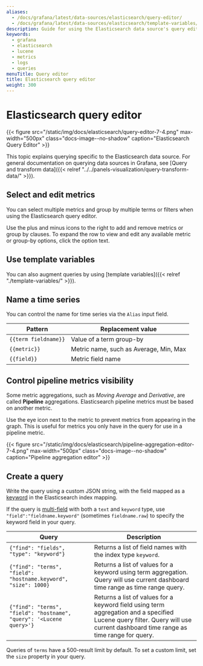 ```yaml
---
aliases:
  - /docs/grafana/latest/data-sources/elasticsearch/query-editor/
  - /docs/grafana/latest/data-sources/elasticsearch/template-variables/
description: Guide for using the Elasticsearch data source's query editor
keywords:
  - grafana
  - elasticsearch
  - lucene
  - metrics
  - logs
  - queries
menuTitle: Query editor
title: Elasticsearch query editor
weight: 300
---
```


# Elasticsearch query editor

{{< figure src="/static/img/docs/elasticsearch/query-editor-7-4.png" max-width="500px" class="docs-image--no-shadow" caption="Elasticsearch Query Editor" >}}

This topic explains querying specific to the Elasticsearch data source.
For general documentation on querying data sources in Grafana, see [Query and transform data]({{< relref "../../panels-visualization/query-transform-data/" >}}).

## Select and edit metrics

You can select multiple metrics and group by multiple terms or filters when using the Elasticsearch query editor.

Use the plus and minus icons to the right to add and remove metrics or group by clauses.
To expand the row to view and edit any available metric or group-by options, click the option text.

## Use template variables

You can also augment queries by using [template variables]({{< relref "./template-variables/" >}}).

## Name a time series

You can control the name for time series via the `Alias` input field.

| Pattern              | Replacement value                      |
| -------------------- | -------------------------------------- |
| `{{term fieldname}}` | Value of a term group-by               |
| `{{metric}}`         | Metric name, such as Average, Min, Max |
| `{{field}}`          | Metric field name                      |

## Control pipeline metrics visibility

Some metric aggregations, such as _Moving Average_ and _Derivative_, are called **Pipeline** aggregations.
Elasticsearch pipeline metrics must be based on another metric.

Use the eye icon next to the metric to prevent metrics from appearing in the graph.
This is useful for metrics you only have in the query for use in a pipeline metric.

{{< figure src="/static/img/docs/elasticsearch/pipeline-aggregation-editor-7-4.png" max-width="500px" class="docs-image--no-shadow" caption="Pipeline aggregation editor" >}}

## Create a query

Write the query using a custom JSON string, with the field mapped as a [keyword](https://www.elastic.co/guide/en/elasticsearch/reference/current/keyword.html#keyword) in the Elasticsearch index mapping.

If the query is [multi-field](https://www.elastic.co/guide/en/elasticsearch/reference/current/multi-fields.html) with both a `text` and `keyword` type, use `"field":"fieldname.keyword"` (sometimes `fieldname.raw`) to specify the keyword field in your query.

| Query                                                               | Description                                                                                                                                                                   |
| ------------------------------------------------------------------- | ----------------------------------------------------------------------------------------------------------------------------------------------------------------------------- |
| `{"find": "fields", "type": "keyword"}`                             | Returns a list of field names with the index type `keyword`.                                                                                                                  |
| `{"find": "terms", "field": "hostname.keyword", "size": 1000}`      | Returns a list of values for a keyword using term aggregation. Query will use current dashboard time range as time range query.                                               |
| `{"find": "terms", "field": "hostname", "query": '<Lucene query>'}` | Returns a list of values for a keyword field using term aggregation and a specified Lucene query filter. Query will use current dashboard time range as time range for query. |

Queries of `terms` have a 500-result limit by default.
To set a custom limit, set the `size` property in your query.
